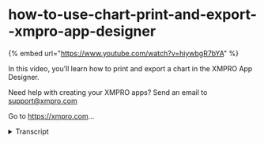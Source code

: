 # how-to-use-chart-print-and-export--xmpro-app-designer
{% embed url="https://www.youtube.com/watch?v=hiywbgR7bYA" %}



In this video, you’ll learn how to print and export a chart in the XMPRO App Designer.

Need help with creating your XMPRO apps? Send an email to support@xmpro.com

Go to https://xmpro.com...
<details>
<summary>Transcript</summary>In this video, you’ll learn how to print and export a chart in the XMPRO App Designer.

Need help with creating your XMPRO apps? Send an email to support@xmpro.com

Go to https://xmpro.com...
welcome to another training video from

exam pro

today we'll be looking at how to allow

chart printing or exporting

in app design

over here i already create two charts

which are reading values from a sql data

source to enable

clean or export for a chart

you can go to the active mode

select the chart that you want to enable

the feature

expand parents

scroll down until you see allow print

export

for demo purposes i will enable one for

one chart for export another chart for

playing

now we're going to see the changes

the print and allow buttons already show

on the top right hand corner of the

chart

when you click on the export button

the chart will be exported to png format

or if you click on the print button and

print dialog will be displayed

and this is how you allow chart painting

or exporting

in app designer thank you for watching

you
</details>